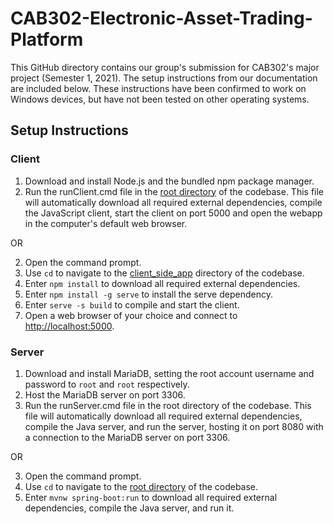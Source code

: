 # CAB302-Electronic-Asset-Trading-Platform

This GitHub directory contains our group's submission for CAB302's major project (Semester 1, 2021). The setup instructions from our documentation are included below. These instructions have been confirmed to work on Windows devices, but have not been tested on other operating systems.

## Setup Instructions

### Client
1. Download and install Node.js and the bundled npm package manager.
2. Run the runClient.cmd file in the [root directory](https://github.com/dtayl147/CAB302-Electronic-Asset-Trading-Platform/tree/main) of the codebase. This file will automatically download all required external dependencies, compile the JavaScript client, start the client on port 5000 and open the webapp in the computer's default web browser.

OR

2. Open the command prompt.
3. Use `cd` to navigate to the [client_side_app](https://github.com/dtayl147/CAB302-Electronic-Asset-Trading-Platform/tree/main/client_side_app) directory of the codebase.
4. Enter `npm install` to download all required external dependencies.
5. Enter `npm install -g serve` to install the serve dependency.
6. Enter `serve -s build` to compile and start the client.
7. Open a web browser of your choice and connect to [http://localhost:5000](http://localhost:5000).

### Server
1. Download and install MariaDB, setting the root account username and password to `root` and `root` respectively.
2. Host the MariaDB server on port 3306.
3. Run the runServer.cmd file in the root directory of the codebase. This file will automatically download all required external dependencies, compile the Java server, and run the server, hosting it on port 8080 with a connection to the MariaDB server on port 3306.

OR

3. Open the command prompt.
4. Use `cd` to navigate to the [root directory](https://github.com/dtayl147/CAB302-Electronic-Asset-Trading-Platform/tree/main) of the codebase.
5. Enter `mvnw spring-boot:run` to download all required external dependencies, compile the Java server, and run it.
